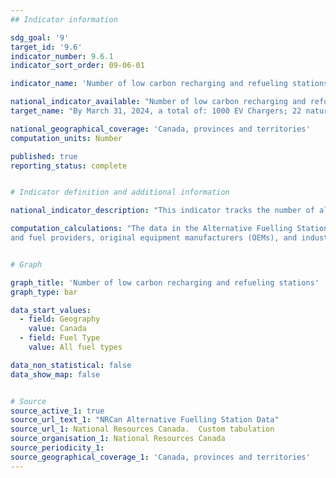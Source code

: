 ```yaml
---
## Indicator information

sdg_goal: '9'
target_id: '9.6'
indicator_number: 9.6.1
indicator_sort_order: 09-06-01

indicator_name: 'Number of low carbon recharging and refueling stations under development and completed along major highways, and in rural and urban areas across Canada'

national_indicator_available: "Number of low carbon recharging and refueling stations under development and completed along major highways, and in rural and urban areas across Canada"
target_name: "By March 31, 2024, a total of: 1000 EV Chargers; 22 natural gas stations; and 15 hydrogen stations along major highways, freight corridors and key metropolitan centres are under development and completed"

national_geographical_coverage: 'Canada, provinces and territories' 
computation_units: Number

published: true
reporting_status: complete


# Indicator definition and additional information

national_indicator_description: "This indicator tracks the number of alternative fuel stations (Electric, Hydrogen and Liquified Natural Gas) in Canada. “Under development” means chargers/ stations for which an agreement is in place, but which have not yet been opened to the public. “Completed” means chargers/ stations that are built and open to the public for charging or refuelling" 

computation_calculations: "The data in the Alternative Fuelling Station Locator from NRCan are gathered and verified through a variety of methods. National Resources Canada obtains information about new stations from trade media, the Submit New Station form on the Station Locator website, and through collaborating with infrastructure equipment
and fuel providers, original equipment manufacturers (OEMs), and industry groups."


# Graph

graph_title: 'Number of low carbon recharging and refueling stations'
graph_type: bar

data_start_values:
  - field: Geography
    value: Canada
  - field: Fuel Type
    value: All fuel types

data_non_statistical: false
data_show_map: false


# Source
source_active_1: true
source_url_text_1: "NRCan Alternative Fuelling Station Data"
source_url_1: National Resources Canada.  Custom tabulation
source_organisation_1: National Resources Canada
source_periodicity_1:
source_geographical_coverage_1: 'Canada, provinces and territories'
---
```

